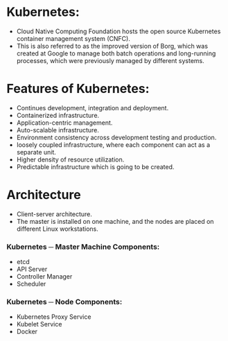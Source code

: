 # Kubernetes:

* Cloud Native Computing Foundation hosts the open source Kubernetes container management system (CNFC).
* This is also referred to as the improved version of Borg, which was created at Google to manage both batch operations and long-running processes, which were previously managed by different systems. 

# Features of Kubernetes:
* Continues development, integration and deployment. 
* Containerized infrastructure. 
* Application-centric management. 
* Auto-scalable infrastructure. 
* Environment consistency across development testing and production. 
* loosely coupled infrastructure, where each component can act as a separate unit. 
* Higher density of resource utilization. 
* Predictable infrastructure which is going to be created. 
# Architecture 
- Client-server architecture. 
- The master is installed on one machine, and the nodes are placed on different Linux workstations.
### Kubernetes ─ Master Machine Components:
* etcd
* API Server
* Controller Manager
* Scheduler
### Kubernetes ─ Node Components:
* Kubernetes Proxy Service
* Kubelet Service
* Docker
